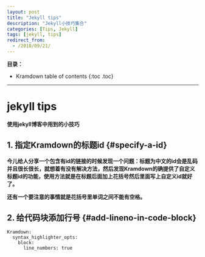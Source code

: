 ```yaml
---
layout: post
title: "Jekyll tips"
description: "Jekyll小技巧集合"
categories: [Tips, Jekyll]
tags: [jekyll, tips]
redirect_from:
  - /2018/09/21/
---
```

**目录：**
* Kramdown table of contents
{:toc .toc}
--- 

# jekyll tips
**使用jekyll博客中用到的小技巧**
## 1. 指定Kramdown的标题id  {#specify-a-id}

**今儿给人分享一个包含有id的链接的时候发现一个问题：标题为中文的id会是乱码并且很长很长，就想着有没有解决方法，然后发现Kramdown的确提供了自定义标题id的功能，使用方法就是在标题后面加上花括号然后里面写上自定义id就好了。**

**还有一个要注意的事情就是花括号里单词之间不能有空格。**

## 2. 给代码块添加行号 {#add-lineno-in-code-block}

```
Kramdown:
  syntax_highlighter_opts:
    block:
      line_numbers: true 
```
